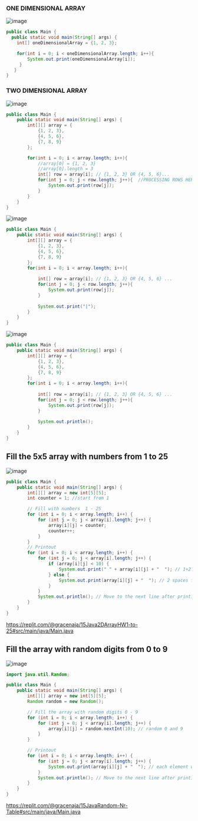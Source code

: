 ### ONE DIMENSIONAL ARRAY

![image](https://github.com/GitaRac/Learning_WoTech_Java_2024/assets/165934633/58497c2a-0884-4920-b796-479d625106df)

```java
public class Main {
  public static void main(String[] args) {
    int[] oneDimensionalArray = {1, 2, 3};

    for(int i = 0; i < oneDimensionalArray.length; i++){
        System.out.print(oneDimensionalArray[i]);
     }
   }
}
```

### TWO DIMENSIONAL ARRAY

![image](https://github.com/GitaRac/Learning_WoTech_Java_2024/assets/165934633/e9fe110d-8229-4589-be97-c1179cedea2f)

```java
public class Main {
    public static void main(String[] args) {
        int[][] array = {
            {1, 2, 3},
            {4, 5, 6},
            {7, 8, 9}
        };

        for(int i = 0; i < array.length; i++){ 
            //array[0] = {1, 2, 3}
            //array[0].length = 3
            int[] row = array[i]; // {1, 2, 3} OR {4, 5, 6}...
            for(int j = 0; j < row.length; j++){  //PROCESSING ROWS HERE
                System.out.print(row[j]); 
            }
        }  
    }
}
```

![image](https://github.com/GitaRac/Learning_WoTech_Java_2024/assets/165934633/e68918c4-709b-4a54-bcc5-48cb0e24326d)

```java
public class Main {
    public static void main(String[] args) {
        int[][] array = {
            {1, 2, 3},
            {4, 5, 6},
            {7, 8, 9}
        };
        for(int i = 0; i < array.length; i++){ 
        
            int[] row = array[i]; // {1, 2, 3} OR {4, 5, 6} ...
            for(int j = 0; j < row.length; j++){
                System.out.print(row[j]); 
            }
            
            System.out.print("|");
        }  
    }
}
```

![image](https://github.com/GitaRac/Learning_WoTech_Java_2024/assets/165934633/3bd06b7a-21eb-4f2c-af75-f2b0853c75c9)

```java
public class Main {
    public static void main(String[] args) {
        int[][] array = {
            {1, 2, 3},
            {4, 5, 6},
            {7, 8, 9}
        };
        for(int i = 0; i < array.length; i++){ 
        
            int[] row = array[i]; // {1, 2, 3} OR {4, 5, 6} ...
            for(int j = 0; j < row.length; j++){
                System.out.print(row[j]); 
            }
            
            System.out.println();
        }  
    }
}
```







## Fill the 5x5 array with numbers from 1 to 25

![image](https://github.com/GitaRac/Learning_WoTech_Java_2024/assets/165934633/206ecc23-f3e3-4023-a570-1cc0393874ca)

```java
public class Main {
    public static void main(String[] args) {
        int[][] array = new int[5][5];
        int counter = 1; //start from 1

        // Fill with numbers  1 - 25
        for (int i = 0; i < array.length; i++) {
            for (int j = 0; j < array[i].length; j++) {
                array[i][j] = counter;
                counter++;
            }
        }
        // Printout
        for (int i = 0; i < array.length; i++) {
            for (int j = 0; j < array[i].length; j++) {
                if (array[i][j] < 10) {
                    System.out.print(" " + array[i][j] + "  "); // 1+2 spaces for 1-9
                } else {
                    System.out.print(array[i][j] + "  "); // 2 spaces for 10-25
                }
            }
            System.out.println(); // Move to the next line after printing each row
        }
    }
}
```

https://replit.com/@gracenaja/15Java2DArrayHW1-to-25#src/main/java/Main.java

## Fill the array with random digits from 0 to 9

![image](https://github.com/GitaRac/Learning_WoTech_Java_2024/assets/165934633/91408e1f-e3e5-4b69-8711-0f8441b9b494)

```java
import java.util.Random;

public class Main {
    public static void main(String[] args) {
        int[][] array = new int[5][5];
        Random random = new Random();

        // Fill the array with random digits 0 - 9
        for (int i = 0; i < array.length; i++) {
            for (int j = 0; j < array[i].length; j++) {
                array[i][j] = random.nextInt(10); // random 0 and 9
            }
        }

        // Printout
        for (int i = 0; i < array.length; i++) {
            for (int j = 0; j < array[i].length; j++) {
                System.out.print(array[i][j] + "  "); // each element with two spaces
            }
            System.out.println(); // Move to the next line after printing each row
        }
    }
}
```

https://replit.com/@gracenaja/15JavaRandom-Nr-Table#src/main/java/Main.java




